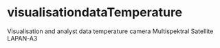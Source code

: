 # visualisationdataTemperature
Visualisation and analyst data temperature camera Multispektral Satellite LAPAN-A3
